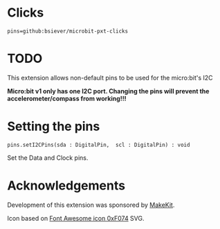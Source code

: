# Clicks

```package
pins=github:bsiever/microbit-pxt-clicks
```


# TODO

This extension allows non-default pins to be used for the micro:bit's I2C

**Micro:bit v1 only has one I2C port. Changing the pins will prevent the accelerometer/compass from working!!!**

# Setting the pins

```sig
pins.setI2CPins(sda : DigitalPin,  scl : DigitalPin) : void
```

Set the Data and Clock pins.

# Acknowledgements 

Development of this extension was sponsored by [MakeKit](https://www.makekit.no/).

Icon based on [Font Awesome icon 0xF074](https://www.iconfinder.com/icons/213043/f074_icon) SVG.

<script src="https://makecode.com/gh-pages-embed.js"></script>
<script>makeCodeRender("{{ site.makecode.home_url }}", "{{ site.github.owner_name }}/{{ site.github.repository_name }}");</script>
